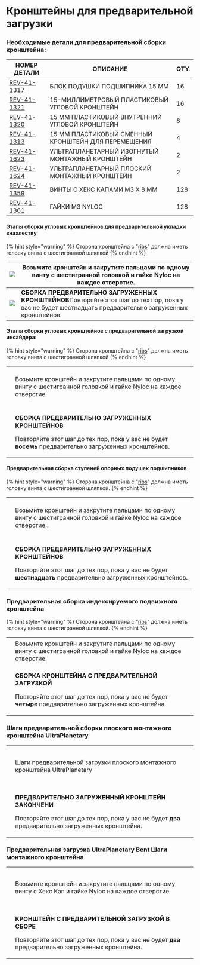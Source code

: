 # Кронштейны для предварительной загрузки

### Необходимые детали для предварительной сборки кронштейна:

| **НОМЕР ДЕТАЛИ**                                          | **ОПИСАНИЕ**                                        | **QTY.** |
| --------------------------------------------------------- | --------------------------------------------------- | -------- |
| ​[REV-41-1317](https://www.revrobotics.com/rev-41-1317/)​ | БЛОК ПОДУШКИ ПОДШИПНИКА 15 ММ                       | 16       |
| ​[REV-41-1321](https://www.revrobotics.com/rev-41-1321/)​ | 15-МИЛЛИМЕТРОВЫЙ ПЛАСТИКОВЫЙ УГЛОВОЙ КРОНШТЕЙН      | 16       |
| ​[REV-41-1320](https://www.revrobotics.com/rev-41-1320/)​ | 15 ММ ПЛАСТИКОВЫЙ ВНУТРЕННИЙ УГЛОВОЙ КРОНШТЕЙН      | 8        |
| ​[REV-41-1313](https://www.revrobotics.com/rev-41-1313/)​ | 15 ММ ПЛАСТИКОВЫЙ СМЕННЫЙ КРОНШТЕЙН ДЛЯ ПЕРЕМЕЩЕНИЯ | 4        |
| ​[REV-41-1623](https://www.revrobotics.com/rev-41-1623/)​ | УЛЬТРАПЛАНЕТАРНЫЙ ИЗОГНУТЫЙ МОНТАЖНЫЙ КРОНШТЕЙН     | 2        |
| ​[REV-41-1624](https://www.revrobotics.com/rev-41-1624/)​ | УЛЬТРАПЛАНЕТАРНЫЙ ПЛОСКИЙ МОНТАЖНЫЙ КРОНШТЕЙН       | 2        |
| ​[REV-41-1359](https://www.revrobotics.com/rev-41-1359/)​ | ВИНТЫ С ХЕКС КАПАМИ M3 X 8 ММ                       | 128      |
| ​[REV-41-1361](https://www.revrobotics.com/rev-41-1361/)​ | ГАЙКИ M3 NYLOC                                      | 128      |

#### Этапы сборки угловых кронштейнов для предварительной укладки внахлестку <a href="#stupenki-uglovykh-kronshteinov-dlya-predvaritelnoi-ukladki-vnakhlestku" id="stupenki-uglovykh-kronshteinov-dlya-predvaritelnoi-ukladki-vnakhlestku"></a>

{% hint style="warning" %}
&#x20;Сторона кронштейна с "[ribs](broken-reference)" должна иметь головку винта с шестигранной шляпкой
{% endhint %}

| ​​![](https://2589213514-files.gitbook.io/\~/files/v0/b/gitbook-legacy-files/o/assets%2F-M5yw0n8IneF5-9ybLjT%2F-MCJO2HP8-0d6P3fQ3Wa%2F-MCNx86EB\_09X1vrmkWU%2FACD\_Pre-Load%20Lap%20Corner.svg?alt=media\&token=03832eed-6f36-4b96-997f-55a39b263f01)​​  | Возьмите кронштейн и закрутите пальцами по одному винту с шестигранной головкой и гайке Nyloc на каждое отверстие.                                        |
| -------------------------------------------------------------------------------------------------------------------------------------------------------------------------------------------------------------------------------------------------------- | --------------------------------------------------------------------------------------------------------------------------------------------------------- |
| ​​![](https://2589213514-files.gitbook.io/\~/files/v0/b/gitbook-legacy-files/o/assets%2F-M5yw0n8IneF5-9ybLjT%2F-MCJO2HP8-0d6P3fQ3Wa%2F-MCNxhkHT6UAqtnYuThm%2FACD\_Pre-Loaded%20Lap%20Corner.svg?alt=media\&token=a2268b66-7528-43aa-95de-f73c8924e618)​​ | **СБОРКА ПРЕДВАРИТЕЛЬНО ЗАГРУЖЕННЫХ КРОНШТЕЙНОВ**​Повторяйте этот шаг до тех пор, пока у вас не будет шестнадцать предварительно загруженных кронштейнов. |

#### Этапы сборки угловых кронштейнов с предварительной загрузкой инсайдера: <a href="#stupeni-uglovykh-kronshteinov-s-predvaritelnoi-zagruzkoi-insaidera" id="stupeni-uglovykh-kronshteinov-s-predvaritelnoi-zagruzkoi-insaidera"></a>

{% hint style="warning" %}
&#x20;Сторона кронштейна с "[ribs](broken-reference)" должна иметь головку винта с шестигранной шляпкой
{% endhint %}

|                                                                                                                                                                                                                                                                                                            |                                                                                                                                                                                                         |
| ---------------------------------------------------------------------------------------------------------------------------------------------------------------------------------------------------------------------------------------------------------------------------------------------------------- | ------------------------------------------------------------------------------------------------------------------------------------------------------------------------------------------------------- |
| <p>​</p><p><img src="https://2589213514-files.gitbook.io/~/files/v0/b/gitbook-legacy-files/o/assets%2F-M5yw0n8IneF5-9ybLjT%2F-MCJO2HP8-0d6P3fQ3Wa%2F-MCNXpeKDlZTtYN5LK5J%2FACD_Pre-Load%20Corner.svg?alt=media&#x26;token=75e483e5-03c3-41de-931b-3b9982e779c1" alt="" data-size="original"></p><p>​</p>   | Возьмите кронштейн и закрутите пальцами по одному винту с шестигранной головкой и гайке Nyloc на каждое отверстие.                                                                                      |
| <p>​</p><p><img src="https://2589213514-files.gitbook.io/~/files/v0/b/gitbook-legacy-files/o/assets%2F-M5yw0n8IneF5-9ybLjT%2F-MCJO2HP8-0d6P3fQ3Wa%2F-MCNv_X2QEBoRk6yEPMW%2FACD_Pre-Loaded%20Corner.svg?alt=media&#x26;token=db3df393-dfbc-42aa-aa39-0d2195bcb3aa" alt="" data-size="original"></p><p>​</p> | <p><strong>СБОРКА ПРЕДВАРИТЕЛЬНО ЗАГРУЖЕННЫХ КРОНШТЕЙНОВ</strong> </p><p></p><p>Повторяйте этот шаг до тех пор, пока у вас не будет <strong>восемь</strong> предварительно загруженных кронштейнов.</p> |

#### Предварительная сборка ступеней опорных подушек подшипников <a href="#stupeni-uglovykh-kronshteinov-s-predvaritelnoi-zagruzkoi-insaidera" id="stupeni-uglovykh-kronshteinov-s-predvaritelnoi-zagruzkoi-insaidera"></a>

{% hint style="warning" %}
Сторона кронштейна с "[ribs](broken-reference)" должна иметь головку винта с шестигранной шляпкой.
{% endhint %}

|                                                                                                                                                                                                                                                                                                                   |                                                                                                                                                                                                      |
| ----------------------------------------------------------------------------------------------------------------------------------------------------------------------------------------------------------------------------------------------------------------------------------------------------------------- | ---------------------------------------------------------------------------------------------------------------------------------------------------------------------------------------------------- |
| <p>​</p><p><img src="https://2589213514-files.gitbook.io/~/files/v0/b/gitbook-legacy-files/o/assets%2F-M5yw0n8IneF5-9ybLjT%2F-MCJO2HP8-0d6P3fQ3Wa%2F-MCNzqXarvcRwKWKsQX8%2FACD_Pre-Load%20Pillow%20Block.svg?alt=media&#x26;token=cc672fd6-3a1b-43fe-baec-6f049ec9e55c" alt="" data-size="original"></p><p>​</p>  | Возьмите кронштейн и закрутите пальцами по одному винту с шестигранной головкой и гайке Nyloc на каждое отверстие..                                                                                  |
| <p>​</p><p><img src="https://2589213514-files.gitbook.io/~/files/v0/b/gitbook-legacy-files/o/assets%2F-M5yw0n8IneF5-9ybLjT%2F-MCEN1axcQC8Et-VSY2v%2F-MCENatOdPYdhkS1PbeR%2FACD_Preloaded%20Pillow%20Block.svg?alt=media&#x26;token=89e735da-4d12-43a5-b114-ad9dfb1eeb4d" alt="" data-size="original"></p><p>​</p> | <p><strong>СБОРКА ПРЕДВАРИТЕЛЬНО ЗАГРУЖЕННЫХ КРОНШТЕЙНОВ</strong></p><p>Повторяйте этот шаг до тех пор, пока у вас не будет <strong>шестнадцать</strong> предварительно загруженных кронштейнов.</p> |

### Предварительная сборка индексируемого подвижного кронштейна

{% hint style="warning" %}
Сторона кронштейна с “[ribs](https://github.com/hectoxor/transhitlation/blob/main/build-guides/extrusion-gear-drivetrain/broken-reference/README.md)” должна иметь головку винта с шестигранной шляпкой.
{% endhint %}

|                                                                                                                                                                                                                                                                                                           |                                                                                                                                                                                                |
| --------------------------------------------------------------------------------------------------------------------------------------------------------------------------------------------------------------------------------------------------------------------------------------------------------- | ---------------------------------------------------------------------------------------------------------------------------------------------------------------------------------------------- |
| <p>​</p><p><img src="https://2589213514-files.gitbook.io/~/files/v0/b/gitbook-legacy-files/o/assets%2F-M5yw0n8IneF5-9ybLjT%2F-MIzF43SJsd07qw1XST6%2F-MJ3xyVA_pLx34Ze8gxL%2Findexable%20motion%20brack%201.svg?alt=media&#x26;token=a2dd2eb5-f98a-45fa-a569-bf61a6b53a4b" alt="" data-size="original"></p> | Возьмите кронштейн и закрутите пальцами по одному винту с шестигранной головкой и гайке Nyloc на каждое отверстие.                                                                             |
| <p>​</p><p><img src="https://2589213514-files.gitbook.io/~/files/v0/b/gitbook-legacy-files/o/assets%2F-M5yw0n8IneF5-9ybLjT%2F-MIzF43SJsd07qw1XST6%2F-MJ3yVPd-VSans8qu363%2Findexable%20motion%20brack%202.svg?alt=media&#x26;token=e66032c0-e38e-4ea8-afc7-f0d188e7a4e6" alt="" data-size="original"></p> | <p><strong>СБОРКА КРОНШТЕЙНА С ПРЕДВАРИТЕЛЬНОЙ ЗАГРУЗКОЙ</strong></p><p>Повторяйте этот шаг до тех пор, пока у вас не будет <strong>четыре</strong> предварительно загруженных кронштейна.</p> |

### Шаги предварительной сборки плоского монтажного кронштейна UltraPlanetary

|                                                                                                                                                                                                                                                                                                                  |                                                                                                                                                                                              |
| ---------------------------------------------------------------------------------------------------------------------------------------------------------------------------------------------------------------------------------------------------------------------------------------------------------------- | -------------------------------------------------------------------------------------------------------------------------------------------------------------------------------------------- |
| <p>​</p><p><img src="https://2589213514-files.gitbook.io/~/files/v0/b/gitbook-legacy-files/o/assets%2F-M5yw0n8IneF5-9ybLjT%2F-MCEN1axcQC8Et-VSY2v%2F-MCENqBkbR1mX0qFn1GW%2FACD_Pre-Load%20Flat%20Motor.svg?alt=media&#x26;token=d7ebbad4-a4c2-4c84-b52e-d6d26757bad3" alt="" data-size="original"></p><p>​</p>   | Шаги предварительной загрузки плоского монтажного кронштейна UltraPlanetary                                                                                                                  |
| <p>​</p><p><img src="https://2589213514-files.gitbook.io/~/files/v0/b/gitbook-legacy-files/o/assets%2F-M5yw0n8IneF5-9ybLjT%2F-MCEN1axcQC8Et-VSY2v%2F-MCENsl9WR9RnYAvFgi6%2FACD_Pre-Loaded%20Flat%20Motor.svg?alt=media&#x26;token=926ff103-e669-458f-88e4-9fb0c1a83827" alt="" data-size="original"></p><p>​</p> | <p><strong>ПРЕДВАРИТЕЛЬНО ЗАГРУЖЕННЫЙ КРОНШТЕЙН ЗАКОНЧЕНИ</strong></p><p>Повторяйте этот шаг до тех пор, пока у вас не будет <strong>два</strong> предварительно загруженных кронштейна.</p> |

### Предварительная загрузка UltraPlanetary Bent Шаги монтажного кронштейна

|                                                                                                                                                                                                                                                                                                                  |                                                                                                                                                                                             |
| ---------------------------------------------------------------------------------------------------------------------------------------------------------------------------------------------------------------------------------------------------------------------------------------------------------------- | ------------------------------------------------------------------------------------------------------------------------------------------------------------------------------------------- |
| <p>​</p><p><img src="https://2589213514-files.gitbook.io/~/files/v0/b/gitbook-legacy-files/o/assets%2F-M5yw0n8IneF5-9ybLjT%2F-MCEN1axcQC8Et-VSY2v%2F-MCEO2r1N7zeTI_1F6VI%2FACD_Pre-Load%20Bent%20Motor.svg?alt=media&#x26;token=15a2bc94-c642-471e-9177-ad1fa9406280" alt="" data-size="original"></p><p>​</p>   | Возьмите кронштейн и закрутите пальцами по одному винту с Хекс Кап и гайке Nyloc на каждое отверстие.                                                                                       |
| <p>​</p><p><img src="https://2589213514-files.gitbook.io/~/files/v0/b/gitbook-legacy-files/o/assets%2F-M5yw0n8IneF5-9ybLjT%2F-MCEN1axcQC8Et-VSY2v%2F-MCEO5TdZNg902z_x7Gz%2FACD_Pre-Loaded%20Bent%20Motor.svg?alt=media&#x26;token=2b74817c-2a8a-4586-b0cd-3956457ddff9" alt="" data-size="original"></p><p>​</p> | <p><strong>КРОНШТЕЙН С ПРЕДВАРИТЕЛЬНОЙ ЗАГРУЗКОЙ В СБОРЕ</strong></p><p>Повторяйте этот шаг до тех пор, пока у вас не будет <strong>два</strong> предварительно загруженных кронштейна.</p> |

